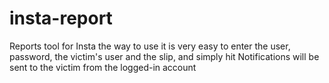 # insta-report
Reports tool for Insta the way to use it is very easy to enter the user, password, the victim's user and the slip, and simply hit Notifications will be sent to the victim from the logged-in account
